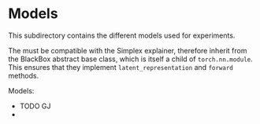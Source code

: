 # Models
This subdirectory contains the different models used for experiments.

The must be compatible with the Simplex explainer, therefore inherit from the BlackBox abstract base class,
which is itself a child of `torch.nn.module`.
This ensures that they implement `latent_representation` and `forward` methods.

Models:
- TODO GJ
- 


